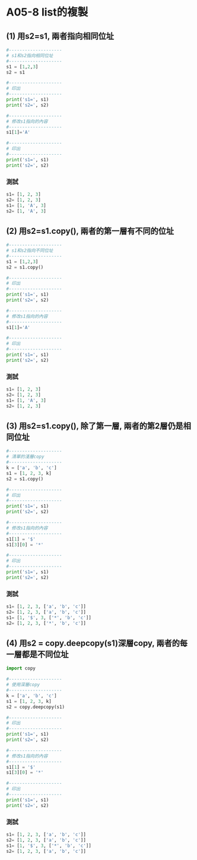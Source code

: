 # A05-8 list的複製


## (1) 用s2=s1, 兩者指向相同位址
``` python
#--------------------
# s1和s2指向相同位址
#--------------------
s1 = [1,2,3]
s2 = s1

#--------------------
# 印出
#--------------------
print('s1=', s1)
print('s2=', s2)

#--------------------
# 修改s1指向的內容
#--------------------
s1[1]='A'

#--------------------
# 印出
#--------------------
print('s1=', s1)
print('s2=', s2)
```


### 測試
``` python
s1= [1, 2, 3]
s2= [1, 2, 3]
s1= [1, 'A', 3]
s2= [1, 'A', 3]
```


## (2) 用s2=s1.copy(), 兩者的第一層有不同的位址
``` python
#--------------------
# s1和s2指向不同位址
#--------------------
s1 = [1,2,3]
s2 = s1.copy()

#--------------------
# 印出
#--------------------
print('s1=', s1)
print('s2=', s2)

#--------------------
# 修改s1指向的內容
#--------------------
s1[1]='A'

#--------------------
# 印出
#--------------------
print('s1=', s1)
print('s2=', s2)
```


### 測試
``` python
s1= [1, 2, 3]
s2= [1, 2, 3]
s1= [1, 'A', 3]
s2= [1, 2, 3]
```


## (3) 用s2=s1.copy(), 除了第一層, 兩者的第2層仍是相同位址
``` python
#--------------------
# 清單的淺層copy
#--------------------
k = ['a', 'b', 'c']
s1 = [1, 2, 3, k]
s2 = s1.copy()

#--------------------
# 印出
#--------------------
print('s1=', s1)
print('s2=', s2)

#--------------------
# 修改s1指向的內容
#--------------------
s1[1] = '$'
s1[3][0] = '*'

#--------------------
# 印出
#--------------------
print('s1=', s1)
print('s2=', s2)
```


### 測試
``` python
s1= [1, 2, 3, ['a', 'b', 'c']]
s2= [1, 2, 3, ['a', 'b', 'c']]
s1= [1, '$', 3, ['*', 'b', 'c']]
s2= [1, 2, 3, ['*', 'b', 'c']]
```



## (4) 用s2 = copy.deepcopy(s1)深層copy, 兩者的每一層都是不同位址
``` python
import copy

#--------------------
# 使用深層copy
#--------------------
k = ['a', 'b', 'c']
s1 = [1, 2, 3, k]
s2 = copy.deepcopy(s1)

#--------------------
# 印出
#--------------------
print('s1=', s1)
print('s2=', s2)

#--------------------
# 修改s1指向的內容
#--------------------
s1[1] = '$'
s1[3][0] = '*'

#--------------------
# 印出
#--------------------
print('s1=', s1)
print('s2=', s2)
```


### 測試
``` python
s1= [1, 2, 3, ['a', 'b', 'c']]
s2= [1, 2, 3, ['a', 'b', 'c']]
s1= [1, '$', 3, ['*', 'b', 'c']]
s2= [1, 2, 3, ['a', 'b', 'c']]
```

